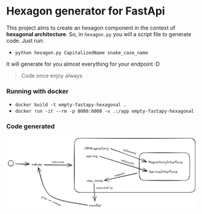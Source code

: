 
# Hexagon generator for FastApi

This project aims to create an hexagon component in the context of **hexagonal architecture**. So, in `hexagon.py` you will a script file to generate code. Just run:

- `python hexagon.py CapitalizedName snake_case_name`

It will generate for you almost everything for your endpoint :D

> Code once enjoy always

### Running with docker

- `docker build -t empty-fastapy-hexagonal .`
- `docker run -it --rm -p 8000:8000 -v .:/app empty-fastapy-hexagonal`

### Code generated

![hexagonal](hexagonal.png)